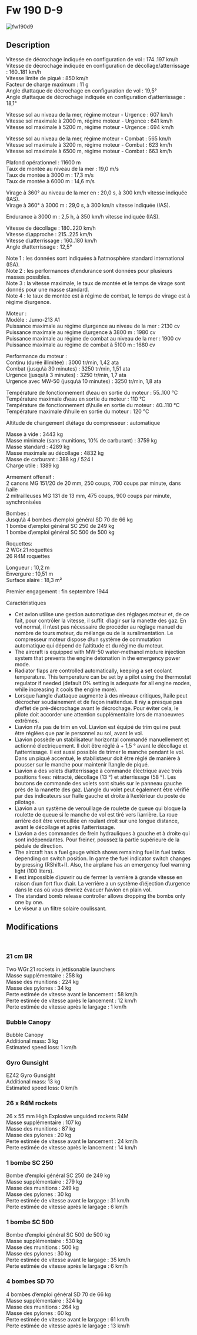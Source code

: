 # Fw 190 D-9  
  
![fw190d9](../images/fw190d9.png)  
  
## Description  
  
Vitesse de décrochage indiquée en configuration de vol : 174..197 km/h  
Vitesse de décrochage indiquée en configuration de décollage/atterrissage : 160..181 km/h  
Vitesse limite de piqué : 850 km/h  
Facteur de charge maximum : 11 g  
Angle d\attaque de décrochage en configuration de vol : 19,5°  
Angle d\attaque de décrochage indiquée en configuration d\atterrissage : 18,1°  
  
Vitesse sol au niveau de la mer, régime moteur - Urgence : 607 km/h  
Vitesse sol maximale à 2000 m, régime moteur - Urgence : 641 km/h  
Vitesse sol maximale à 5200 m, régime moteur - Urgence : 694 km/h  
  
Vitesse sol au niveau de la mer, régime moteur - Combat : 565 km/h  
Vitesse sol maximale à 3200 m, régime moteur - Combat : 623 km/h  
Vitesse sol maximale à 6500 m, régime moteur - Combat : 663 km/h  
  
Plafond opérationnel : 11600 m  
Taux de montée au niveau de la mer : 19,0 m/s  
Taux de montée à 3000 m : 17,3 m/s  
Taux de montée à 6000 m : 14,6 m/s  
  
Virage à 360° au niveau de la mer en : 20,0 s, à 300 km/h vitesse indiquée (IAS).  
Virage à 360° à 3000 m : 29,0 s, à 300 km/h vitesse indiquée (IAS).  
  
Endurance à 3000 m : 2,5 h, à 350 km/h vitesse indiquée (IAS).  
  
Vitesse de décollage : 180..220 km/h  
Vitesse d\approche : 215..225 km/h  
Vitesse d\atterrissage : 160..180 km/h  
Angle d\atterrissage : 12,5°  
  
Note 1 : les données sont indiquées à l\atmosphère standard international (ISA).  
Note 2 : les performances d\endurance sont données pour plusieurs masses possibles.  
Note 3 : la vitesse maximale, le taux de montée et le temps de virage sont donnés pour une masse standard.  
Note 4 : le taux de montée est à régime de combat, le temps de virage est à régime d\urgence.  
  
Moteur :  
Modèle : Jumo-213 A1  
Puissance maximale au régime d\urgence au niveau de la mer : 2130 cv  
Puissance maximale au régime d\urgence à 3800 m : 1980 cv  
Puissance maximale au régime de combat au niveau de la mer : 1900 cv  
Puissance maximale au régime de combat à 5100 m : 1680 cv  
  
Performance du moteur :  
Continu (durée illimitée) : 3000 tr/min, 1,42 ata  
Combat (jusqu\à 30 minutes) : 3250 tr/min, 1,51 ata  
Urgence (jusqu\à 3 minutes) : 3250 tr/min, 1,7 ata  
Urgence avec MW-50 (jusqu\à 10 minutes) : 3250 tr/min, 1,8 ata  
  
Température de fonctionnement d\eau en sortie du moteur : 55..100 °C  
Température maximale d\eau en sortie du moteur : 110 °C  
Température de fonctionnement d\huile en sortie du moteur : 40..110 °C  
Température maximale d\huile en sortie du moteur : 120 °C  
  
Altitude de changement d\étage du compresseur : automatique  
  
Masse à vide : 3443 kg  
Masse minimale (sans munitions, 10% de carburant) : 3759 kg  
Masse standard : 4289 kg  
Masse maximale au décollage : 4832 kg  
Masse de carburant : 388 kg / 524 l  
Charge utile : 1389 kg  
  
Armement offensif :  
2 canons MG 151/20 de 20 mm, 250 coups, 700 coups par minute, dans l\aile  
2 mitrailleuses MG 131 de 13 mm, 475 coups, 900 coups par minute, synchronisées  
  
Bombes :  
Jusqu\à 4 bombes d\emploi général SD 70 de 66 kg  
1 bombe d\emploi général SC 250 de 249 kg  
1 bombe d\emploi général SС 500 de 500 kg  
  
Roquettes:  
2 WGr.21 roquettes  
26 R4M roquettes  
  
Longueur : 10,2 m  
Envergure : 10,51 m  
Surface alaire : 18,3 m²  
  
Premier engagement : fin septembre 1944  
  
Caractéristiques  
- Cet avion utilise une gestion automatique des réglages moteur et, de ce fait, pour contrôler la vitesse, il suffit  d\agir sur la manette des gaz. En vol normal, il n\est pas nécessaire de procéder au réglage manuel du nombre de tours moteur, du mélange ou de la suralimentation. Le compresseur moteur dispose d\un système de commutation automatique qui dépend de l\altitude et du régime du moteur.  
- The aircraft is equipped with MW-50 water-methanol mixture injection system that prevents the engine detonation in the emergency power mode.  
- Radiator flaps are controlled automatically, keeping a set coolant temperature. This temperature can be set by a pilot using the thermostat regulator if needed (default 0% setting is adequate for all engine modes, while increasing it cools the engine more).  
- Lorsque l\angle d\attaque augmente à des niveaux critiques, l\aile peut décrocher soudainement et de façon inattendue. Il n\y a presque pas d\effet de pré-décrochage avant le décrochage. Pour éviter cela, le pilote doit accorder une attention supplémentaire lors de manoeuvres extrêmes.  
- L\avion n\a pas de trim en vol. L\avion est équipé de trim qui ne peut être réglées que par le personnel au sol, avant le vol.  
- L\avion possède un stabilisateur horizontal commandé manuellement et actionné électriquement. Il doit être réglé à + 1,5 ° avant le décollage et l\atterrissage. Il est aussi possible de trimer le manche pendant le vol. Dans un piqué accentué, le stabilistaeur doit être réglé de manière à pousser sur le manche pour maintenir l\angle de piqué.  
- L\avion a des volets d\atterrissage à commande électrique avec trois positions fixes: rétracté, décollage (13 °) et atterrissage (58 °). Les boutons de commande des volets sont situés sur le panneau gauche près de la manette des gaz. L\angle du volet peut également être vérifié par des indicateurs sur l\aile gauche et droite à l\extérieur du poste de pilotage.  
- L\avion a un système de verouillage de roulette de queue qui bloque la roulette de queue si le manche de vol est tiré vers l\arrière. La roue arrière doit être verrouillée en roulant droit sur une longue distance, avant le décollage et après l\atterrissage.  
- L\avion a des commandes de frein hydrauliques à gauche et à droite qui sont indépendantes. Pour freiner, poussez la partie supérieure de la pédale de direction.  
- The aircraft has a fuel gauge which shows remaining fuel in fuel tanks depending on switch position. In game the fuel indicator switch changes by pressing (RShift+I). Also, the airplane has an emergency fuel warning light (100 liters).  
- Il est impossible d\ouvrir ou de fermer la verrière à grande vitesse en raison d\un fort flux d\air. La verrière a un système d\éjection d\urgence dans le cas où vous devriez évacuer l\avion en plain vol.  
- The standard bomb release controller allows dropping the bombs only one by one.  
- Le viseur a un filtre solaire coulissant.  
  
## Modifications  
  ﻿
  
### 21 cm BR  
  
Two WGr.21 rockets in jettisonable launchers  
Masse supplémentaire : 258 kg  
Masse des munitions : 224 kg  
Masse des pylones : 34 kg  
Perte estimée de vitesse avant le lancement : 58 km/h  
Perte estimée de vitesse après le lancement : 12 km/h  
Perte estimée de vitesse après le largage : 1 km/h  ﻿
  
### Bubble Canopy  
  
Bubble Canopy  
Additional mass: 3 kg  
Estimated speed loss: 1 km/h  ﻿
  
### Gyro Gunsight  
  
EZ42 Gyro Gunsight  
Additional mass: 13 kg  
Estimated speed loss: 0 km/h  ﻿
  
### 26 x R4M rockets  
  
26 x 55 mm High Explosive unguided rockets R4M  
Masse supplémentaire : 107 kg  
Masse des munitions : 87 kg  
Masse des pylones : 20 kg  
Perte estimée de vitesse avant le lancement : 24 km/h  
Perte estimée de vitesse après le lancement : 14 km/h  ﻿
  
  
### 1 bombe SC 250  
  
Bombe d’emploi général SC 250 de 249 kg  
Masse supplémentaire : 279 kg  
Masse des munitions : 249 kg  
Masse des pylones : 30 kg  
Perte estimée de vitesse avant le largage : 31 km/h  
Perte estimée de vitesse après le largage : 6 km/h  ﻿
  
  
### 1 bombe SC 500  
  
Bombe d’emploi général SC 500 de 500 kg  
Masse supplémentaire : 530 kg  
Masse des munitions : 500 kg  
Masse des pylones : 30 kg  
Perte estimée de vitesse avant le largage : 35 km/h  
Perte estimée de vitesse après le largage : 6 km/h  ﻿
  
### 4 bombes SD 70  
  
4 bombes d’emploi général SD 70 de 66 kg  
Masse supplémentaire : 324 kg  
Masse des munitions : 264 kg  
Masse des pylones : 60 kg  
Perte estimée de vitesse avant le largage : 61 km/h  
Perte estimée de vitesse après le largage : 13 km/h  